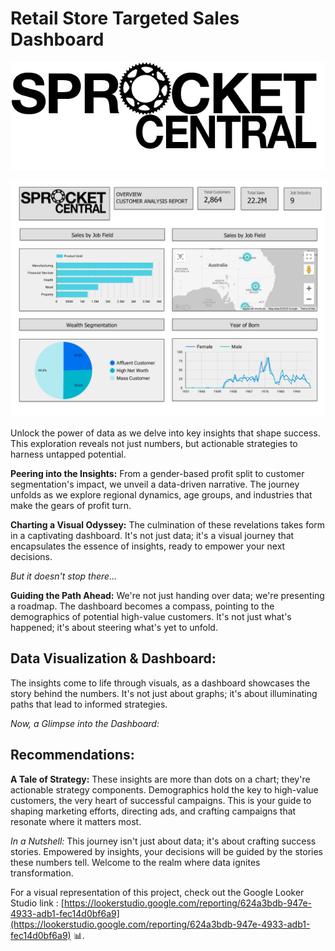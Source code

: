 # Retail Store Targeted Sales Dashboard

![pict](Picture/sprocket_central_logo.png)

![pict](Picture/Sprocket_Central_Au._page-0001.jpg)

Unlock the power of data as we delve into key insights that shape success. This exploration reveals not just numbers, but actionable strategies to harness untapped potential.

**Peering into the Insights:**
From a gender-based profit split to customer segmentation's impact, we unveil a data-driven narrative. The journey unfolds as we explore regional dynamics, age groups, and industries that make the gears of profit turn.

**Charting a Visual Odyssey:**
The culmination of these revelations takes form in a captivating dashboard. It's not just data; it's a visual journey that encapsulates the essence of insights, ready to empower your next decisions.

*But it doesn't stop there...*

**Guiding the Path Ahead:**
We're not just handing over data; we're presenting a roadmap. The dashboard becomes a compass, pointing to the demographics of potential high-value customers. It's not just what's happened; it's about steering what's yet to unfold.

## Data Visualization & Dashboard:

The insights come to life through visuals, as a dashboard showcases the story behind the numbers. It's not just about graphs; it's about illuminating paths that lead to informed strategies.

*Now, a Glimpse into the Dashboard:*

## Recommendations:

**A Tale of Strategy:**
These insights are more than dots on a chart; they're actionable strategy components. Demographics hold the key to high-value customers, the very heart of successful campaigns. This is your guide to shaping marketing efforts, directing ads, and crafting campaigns that resonate where it matters most.

*In a Nutshell:*
This journey isn't just about data; it's about crafting success stories. Empowered by insights, your decisions will be guided by the stories these numbers tell. Welcome to the realm where data ignites transformation.

For a visual representation of this project, check out the Google Looker Studio link : [https://lookerstudio.google.com/reporting/624a3bdb-947e-4933-adb1-fec14d0bf6a9](https://lookerstudio.google.com/reporting/624a3bdb-947e-4933-adb1-fec14d0bf6a9) 📊.
